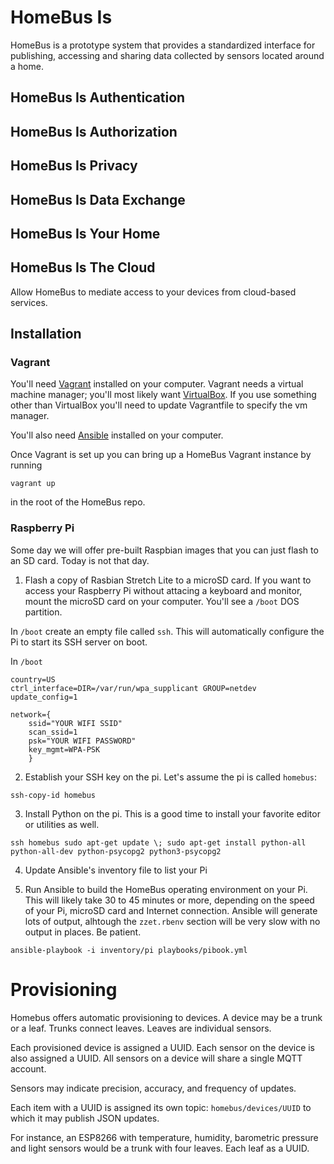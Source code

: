 # HomeBus Is

HomeBus is a prototype system that provides a standardized interface for publishing, accessing and sharing data collected by
sensors located around a home.

## HomeBus Is Authentication

## HomeBus Is Authorization

## HomeBus Is Privacy

## HomeBus Is Data Exchange

## HomeBus Is Your Home

## HomeBus Is The Cloud

Allow HomeBus to mediate access to your devices from cloud-based
services. 

## Installation

### Vagrant

You'll need [Vagrant](https://vagrantup.com) installed on your computer. Vagrant needs a virtual machine manager; you'll most likely want [VirtualBox](https://www.virtualbox.org/). If you use something other than VirtualBox you'll need to update Vagrantfile to specify the vm manager.

You'll also need [Ansible](https://docs.ansible.com/ansible/latest/installation_guide/intro_installation.html) installed on your computer.

Once Vagrant is set up you can bring up a HomeBus Vagrant instance by running

```
vagrant up
```

in the root of the HomeBus repo.

### Raspberry Pi

Some day we will offer pre-built Raspbian images that you can just flash to an SD card. Today is not that day.

1. Flash a copy of Rasbian Stretch Lite to a microSD card. If you want to access your Raspberry Pi without attacing a keyboard and monitor, mount the microSD card on your computer. You'll see a `/boot` DOS partition.

In `/boot` create an empty file called `ssh`. This will automatically configure the Pi to start its SSH server on boot.

In `/boot`

```
country=US
ctrl_interface=DIR=/var/run/wpa_supplicant GROUP=netdev
update_config=1

network={
	ssid="YOUR WIFI SSID"
	scan_ssid=1
	psk="YOUR WIFI PASSWORD"
	key_mgmt=WPA-PSK
	}
```


2. Establish your SSH key on the pi. Let's assume the pi is called `homebus`:

```ssh-copy-id homebus```

3. Install Python on the pi. This is a good time to install your favorite editor or utilities as well.

```
ssh homebus sudo apt-get update \; sudo apt-get install python-all python-all-dev python-psycopg2 python3-psycopg2
```

4. Update Ansible's inventory file to list your Pi

5. Run Ansible to build the HomeBus operating environment on your Pi. This will likely take 30 to 45 minutes or more, depending on the speed of your Pi, microSD card and Internet connection. Ansible will generate lots of output, alhtough the `zzet.rbenv` section will be very slow with no output in places. Be patient.

```
ansible-playbook -i inventory/pi playbooks/pibook.yml
```

# Provisioning

Homebus offers automatic provisioning to devices. A device may be a trunk or a leaf. Trunks connect leaves. Leaves are individual sensors.

Each provisioned device is assigned a UUID. Each sensor on the device is also assigned a UUID. All sensors on a device will share a single MQTT account.

Sensors may indicate precision, accuracy, and frequency of updates.

Each item with a UUID is assigned its own topic: `homebus/devices/UUID` to which it may publish JSON updates.

For instance, an ESP8266 with temperature, humidity, barometric pressure and light sensors would be a trunk with four leaves. Each leaf as a UUID. 

